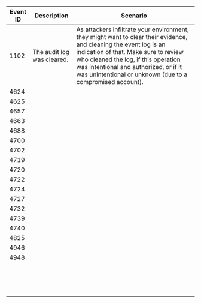 
|Event ID|Description| Scenario|
| ---------------------------------------------------------- | ------------------------------------------------------------ | ------------------------------------------------------------ |
|1102|The audit log was cleared.|As attackers infiltrate your environment, they might want to clear their evidence, and cleaning the event log is an indication of that. Make sure to review who cleaned the log, if this operation was intentional and authorized, or if it was unintentional or unknown (due to a compromised account).|
|4624|   |   |  
|4625|   |   |  
|4657|   |   |  
|4663|   |   |  
|4688|   |   |  
|4700|   |   |  
|4702|   |   |  
|4719|   |   |  
|4720|   |   |  
|4722|   |   |  
|4724|   |   |  
|4727|   |   |  
|4732|   |   |  
|4739|   |   |  
|4740|   |   |  
|4825|   |   |  
|4946|   |   |  
|4948|   |   |  
|   |   |   |  
|   |   |   |  
|   |   |   |  
|   |   |   |  
|   |   |   |  
|   |   |   |  
|   |   |   |  
|   |   |   |  
|   |   |   |  
|   |   |   |  
|   |   |   |  
|   |   |   |  
|   |   |   |  
|   |   |   |  
|   |   |   |  
